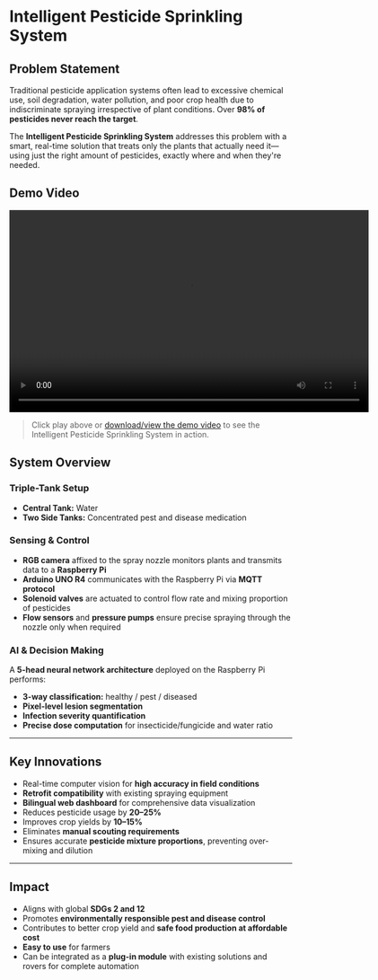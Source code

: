 # Intelligent Pesticide Sprinkling System

## Problem Statement
Traditional pesticide application systems often lead to excessive chemical use, soil degradation, water pollution, and poor crop health due to indiscriminate spraying irrespective of plant conditions. Over **98% of pesticides never reach the target**.

The **Intelligent Pesticide Sprinkling System** addresses this problem with a smart, real-time solution that treats only the plants that actually need it—using just the right amount of pesticides, exactly where and when they're needed.

## Demo Video
<video width="640" height="360" controls>
  <source src="./team_dora_sih_video.mp4" type="video/mp4">
  Your browser does not support the video tag.  
</video>

> Click play above or [download/view the demo video](./team%20dora%20sih%20video.mp4) to see the Intelligent Pesticide Sprinkling System in action.

## System Overview

### Triple-Tank Setup
- **Central Tank:** Water  
- **Two Side Tanks:** Concentrated pest and disease medication  

### Sensing & Control
- **RGB camera** affixed to the spray nozzle monitors plants and transmits data to a **Raspberry Pi**  
- **Arduino UNO R4** communicates with the Raspberry Pi via **MQTT protocol**  
- **Solenoid valves** are actuated to control flow rate and mixing proportion of pesticides  
- **Flow sensors** and **pressure pumps** ensure precise spraying through the nozzle only when required  

### AI & Decision Making
A **5-head neural network architecture** deployed on the Raspberry Pi performs:
- **3-way classification:** healthy / pest / diseased  
- **Pixel-level lesion segmentation**  
- **Infection severity quantification**  
- **Precise dose computation** for insecticide/fungicide and water ratio  

---

## Key Innovations
- Real-time computer vision for **high accuracy in field conditions**  
- **Retrofit compatibility** with existing spraying equipment  
- **Bilingual web dashboard** for comprehensive data visualization  
- Reduces pesticide usage by **20–25%**  
- Improves crop yields by **10–15%**  
- Eliminates **manual scouting requirements**  
- Ensures accurate **pesticide mixture proportions**, preventing over-mixing and dilution  

---

## Impact
- Aligns with global **SDGs 2 and 12**  
- Promotes **environmentally responsible pest and disease control**  
- Contributes to better crop yield and **safe food production at affordable cost**  
- **Easy to use** for farmers  
- Can be integrated as a **plug-in module** with existing solutions and rovers for complete automation  
